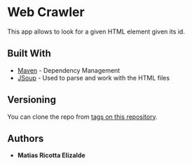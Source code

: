 # Web Crawler

This app allows to look for a given HTML element given its id.

## Built With

* [Maven](https://maven.apache.org/) - Dependency Management
* [JSoup](https://jsoup.org/) - Used to parse and work with the HTML files

## Versioning

You can clone the repo from [tags on this repository](https://github.com/Matias23/web-crawler.git). 

## Authors

* **Matias Ricotta Elizalde**